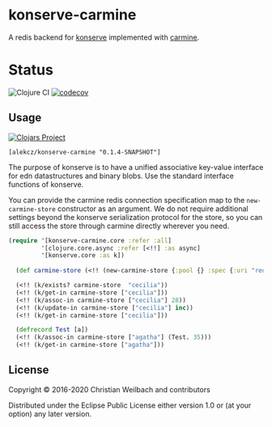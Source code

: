 # konserve-carmine

A redis backend for [konserve](https://github.com/replikativ/konserve) implemented with [carmine](https://github.com/ptaoussanis/carmine). 


# Status

![Clojure CI](https://github.com/alekcz/konserve-carmine/workflows/Clojure%20CI/badge.svg?branch=master) [![codecov](https://codecov.io/gh/alekcz/konserve-carmine/branch/master/graph/badge.svg)](https://codecov.io/gh/alekcz/konserve-carmine) 

## Usage

[![Clojars Project](https://img.shields.io/clojars/v/io.replikativ/konserve-carmine.svg)](http://clojars.org/io.replikativ/konserve-carmine)

`[alekcz/konserve-carmine "0.1.4-SNAPSHOT"]`

The purpose of konserve is to have a unified associative key-value interface for
edn datastructures and binary blobs. Use the standard interface functions of konserve.

You can provide the carmine redis connection specification map to the
`new-carmine-store` constructor as an argument. We do not require additional
settings beyond the konserve serialization protocol for the store, so you can
still access the store through carmine directly wherever you need.

```clojure
(require '[konserve-carmine.core :refer :all]
         '[clojure.core.async :refer [<!!] :as async]
         '[konserve.core :as k])
  
  (def carmine-store (<!! (new-carmine-store {:pool {} :spec {:uri "redis://localhost:6379/"}})))

  (<!! (k/exists? carmine-store  "cecilia"))
  (<!! (k/get-in carmine-store ["cecilia"]))
  (<!! (k/assoc-in carmine-store ["cecilia"] 28))
  (<!! (k/update-in carmine-store ["cecilia"] inc))
  (<!! (k/get-in carmine-store ["cecilia"]))

  (defrecord Test [a])
  (<!! (k/assoc-in carmine-store ["agatha"] (Test. 35)))
  (<!! (k/get-in carmine-store ["agatha"]))
```




## License

Copyright © 2016-2020 Christian Weilbach and contributors

Distributed under the Eclipse Public License either version 1.0 or (at
your option) any later version.
